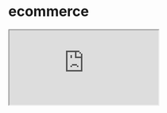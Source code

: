# ecommerce
<iframe src= "https://public.tableau.com/app/profile/chris.nishimura/viz/E-commerceTransactionDashBoard/Dashboard1?publish=yes">
